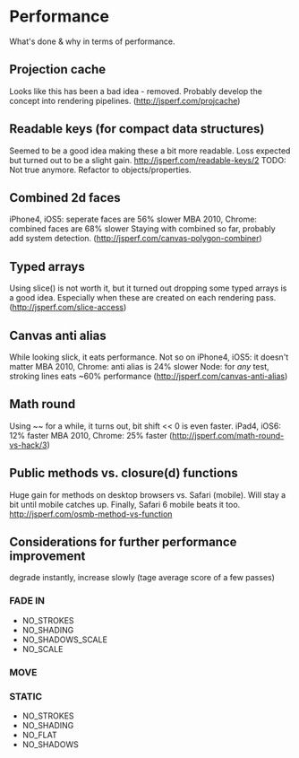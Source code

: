 # Performance

What's done & why in terms of performance.


## Projection cache

Looks like this has been a bad idea - removed.
Probably develop the concept into rendering pipelines.
(http://jsperf.com/projcache)


## Readable keys (for compact data structures)

Seemed to be a good idea making these a bit more readable.
Loss expected but turned out to be a slight gain.
http://jsperf.com/readable-keys/2
TODO: Not true anymore. Refactor to objects/properties.


## Combined 2d faces

iPhone4, iOS5: seperate faces are 56% slower
MBA 2010, Chrome: combined faces are 68% slower
Staying with combined so far, probably add system detection.
(http://jsperf.com/canvas-polygon-combiner)


## Typed arrays

Using slice() is not worth it, but it turned out dropping some typed arrays is a good idea.
Especially when these are created on each rendering pass.
(http://jsperf.com/slice-access)


## Canvas anti alias

While looking slick, it eats performance.
Not so on iPhone4, iOS5: it doesn't matter
MBA 2010, Chrome: anti alias is 24% slower
Node: for *any* test, stroking lines eats ~60% performance
(http://jsperf.com/canvas-anti-alias)


## Math round

Using ~~ for a while, it turns out, bit shift << 0 is even faster.
iPad4, iOS6: 12% faster
MBA 2010, Chrome: 25% faster
(http://jsperf.com/math-round-vs-hack/3)


## Public methods vs. closure(d) functions

Huge gain for methods on desktop browsers vs. Safari (mobile).
Will stay a bit until mobile catches up.
Finally, Safari 6 mobile beats it too.
http://jsperf.com/osmb-method-vs-function


## Considerations for further performance improvement

degrade instantly, increase slowly (tage average score of a few passes)

### FADE IN
- NO_STROKES
- NO_SHADING
- NO_SHADOWS_SCALE
- NO_SCALE

### MOVE

### STATIC
- NO_STROKES
- NO_SHADING
- NO_FLAT
- NO_SHADOWS
